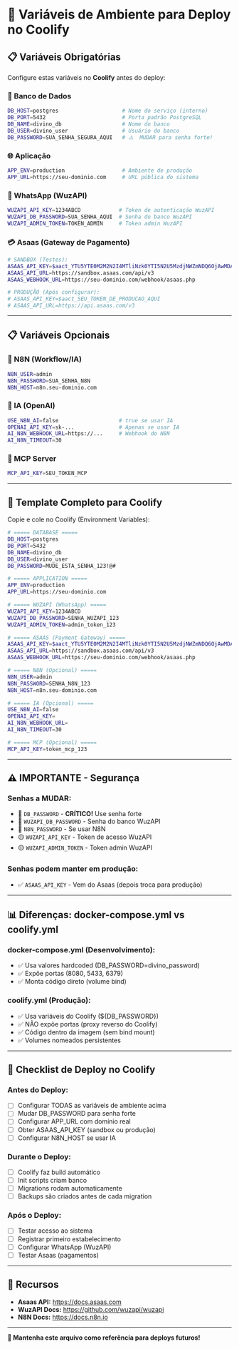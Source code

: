 # 🚀 Variáveis de Ambiente para Deploy no Coolify

## 📋 Variáveis Obrigatórias

Configure estas variáveis no **Coolify** antes do deploy:

### 🔐 Banco de Dados
```bash
DB_HOST=postgres                    # Nome do serviço (interno)
DB_PORT=5432                        # Porta padrão PostgreSQL
DB_NAME=divino_db                   # Nome do banco
DB_USER=divino_user                 # Usuário do banco
DB_PASSWORD=SUA_SENHA_SEGURA_AQUI   # ⚠️  MUDAR para senha forte!
```

### 🌐 Aplicação
```bash
APP_ENV=production                  # Ambiente de produção
APP_URL=https://seu-dominio.com     # URL pública do sistema
```

### 📱 WhatsApp (WuzAPI)
```bash
WUZAPI_API_KEY=1234ABCD            # Token de autenticação WuzAPI
WUZAPI_DB_PASSWORD=SUA_SENHA_AQUI  # Senha do banco WuzAPI
WUZAPI_ADMIN_TOKEN=TOKEN_ADMIN     # Token admin WuzAPI
```

### 💳 Asaas (Gateway de Pagamento)
```bash
# SANDBOX (Testes):
ASAAS_API_KEY=$aact_YTU5YTE0M2M2N2I4MTliNzk0YTI5N2U5MzdjNWZmNDQ6OjAwMDAwMDAwMDAwMDAwNTUxNDA6OiRhYWNoXzFlZjMwZmUyLTNmZTktNGU3MC1iOTJkLWNjODkzYWU0MTI0Zg==
ASAAS_API_URL=https://sandbox.asaas.com/api/v3
ASAAS_WEBHOOK_URL=https://seu-dominio.com/webhook/asaas.php

# PRODUÇÃO (Após configurar):
# ASAAS_API_KEY=$aact_SEU_TOKEN_DE_PRODUCAO_AQUI
# ASAAS_API_URL=https://api.asaas.com/v3
```

---

## 📋 Variáveis Opcionais

### 🤖 N8N (Workflow/IA)
```bash
N8N_USER=admin
N8N_PASSWORD=SUA_SENHA_N8N
N8N_HOST=n8n.seu-dominio.com
```

### 🧠 IA (OpenAI)
```bash
USE_N8N_AI=false                   # true se usar IA
OPENAI_API_KEY=sk-...              # Apenas se usar IA
AI_N8N_WEBHOOK_URL=https://...     # Webhook do N8N
AI_N8N_TIMEOUT=30
```

### 🔧 MCP Server
```bash
MCP_API_KEY=SEU_TOKEN_MCP
```

---

## 🎯 Template Completo para Coolify

Copie e cole no Coolify (Environment Variables):

```bash
# ===== DATABASE =====
DB_HOST=postgres
DB_PORT=5432
DB_NAME=divino_db
DB_USER=divino_user
DB_PASSWORD=MUDE_ESTA_SENHA_123!@#

# ===== APPLICATION =====
APP_ENV=production
APP_URL=https://seu-dominio.com

# ===== WUZAPI (WhatsApp) =====
WUZAPI_API_KEY=1234ABCD
WUZAPI_DB_PASSWORD=SENHA_WUZAPI_123
WUZAPI_ADMIN_TOKEN=admin_token_123

# ===== ASAAS (Payment Gateway) =====
ASAAS_API_KEY=$aact_YTU5YTE0M2M2N2I4MTliNzk0YTI5N2U5MzdjNWZmNDQ6OjAwMDAwMDAwMDAwMDAwNTUxNDA6OiRhYWNoXzFlZjMwZmUyLTNmZTktNGU3MC1iOTJkLWNjODkzYWU0MTI0Zg==
ASAAS_API_URL=https://sandbox.asaas.com/api/v3
ASAAS_WEBHOOK_URL=https://seu-dominio.com/webhook/asaas.php

# ===== N8N (Opcional) =====
N8N_USER=admin
N8N_PASSWORD=SENHA_N8N_123
N8N_HOST=n8n.seu-dominio.com

# ===== IA (Opcional) =====
USE_N8N_AI=false
OPENAI_API_KEY=
AI_N8N_WEBHOOK_URL=
AI_N8N_TIMEOUT=30

# ===== MCP (Opcional) =====
MCP_API_KEY=token_mcp_123
```

---

## ⚠️ IMPORTANTE - Segurança

### Senhas a MUDAR:
- 🔴 `DB_PASSWORD` - **CRÍTICO!** Use senha forte
- 🔴 `WUZAPI_DB_PASSWORD` - Senha do banco WuzAPI
- 🔴 `N8N_PASSWORD` - Se usar N8N
- 🟡 `WUZAPI_API_KEY` - Token de acesso WuzAPI
- 🟡 `WUZAPI_ADMIN_TOKEN` - Token admin WuzAPI

### Senhas podem manter em produção:
- ✅ `ASAAS_API_KEY` - Vem do Asaas (depois troca para produção)

---

## 📊 Diferenças: docker-compose.yml vs coolify.yml

### docker-compose.yml (Desenvolvimento):
- ✅ Usa valores hardcoded (DB_PASSWORD=divino_password)
- ✅ Expõe portas (8080, 5433, 6379)
- ✅ Monta código direto (volume bind)

### coolify.yml (Produção):
- ✅ Usa variáveis do Coolify (${DB_PASSWORD})
- ✅ NÃO expõe portas (proxy reverso do Coolify)
- ✅ Código dentro da imagem (sem bind mount)
- ✅ Volumes nomeados persistentes

---

## 🎯 Checklist de Deploy no Coolify

### Antes do Deploy:
- [ ] Configurar TODAS as variáveis de ambiente acima
- [ ] Mudar DB_PASSWORD para senha forte
- [ ] Configurar APP_URL com domínio real
- [ ] Obter ASAAS_API_KEY (sandbox ou produção)
- [ ] Configurar N8N_HOST se usar IA

### Durante o Deploy:
- [ ] Coolify faz build automático
- [ ] Init scripts criam banco
- [ ] Migrations rodam automaticamente
- [ ] Backups são criados antes de cada migration

### Após o Deploy:
- [ ] Testar acesso ao sistema
- [ ] Registrar primeiro estabelecimento
- [ ] Configurar WhatsApp (WuzAPI)
- [ ] Testar Asaas (pagamentos)

---

## 🔗 Recursos

- **Asaas API:** https://docs.asaas.com
- **WuzAPI Docs:** https://github.com/wuzapi/wuzapi
- **N8N Docs:** https://docs.n8n.io

---

**📌 Mantenha este arquivo como referência para deploys futuros!**

